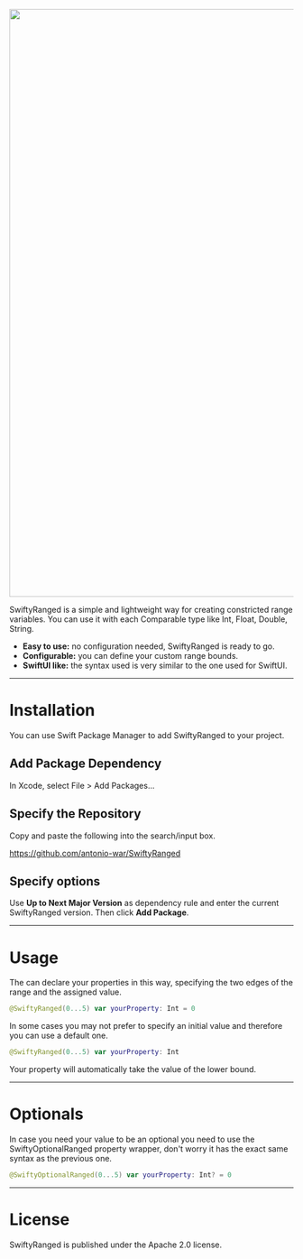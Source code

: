 <p align="center">
<img width="1042" src="https://user-images.githubusercontent.com/59933379/228582850-7c24229b-feda-423a-8bce-10a5786b8766.png">
</p>

SwiftyRanged is a simple and lightweight way for creating constricted range variables.
You can use it with each Comparable type like Int, Float, Double, String.

- **Easy to use:** no configuration needed, SwiftyRanged is ready to go.
- **Configurable:** you can define your custom range bounds.
- **SwiftUI like:** the syntax used is very similar to the one used for SwiftUI.

---

# Installation

You can use Swift Package Manager to add SwiftyRanged to your project.

## Add Package Dependency

In Xcode, select File > Add Packages...

## Specify the Repository

Copy and paste the following into the search/input box.

https://github.com/antonio-war/SwiftyRanged

## Specify options

Use **Up to Next Major Version** as dependency rule and enter the current SwiftyRanged version.
Then click **Add Package**.

---

# Usage

The can declare your properties in this way, specifying the two edges of the range and the assigned value.

```swift
@SwiftyRanged(0...5) var yourProperty: Int = 0
```

In some cases you may not prefer to specify an initial value and therefore you can use a default one.

```swift
@SwiftyRanged(0...5) var yourProperty: Int
```

Your property will automatically take the value of the lower bound.

---

# Optionals

In case you need your value to be an optional you need to use the SwiftyOptionalRanged property wrapper, don't worry it has the exact same syntax as the previous one. 

```swift
@SwiftyOptionalRanged(0...5) var yourProperty: Int? = 0
```
---
# License
SwiftyRanged is published under the Apache 2.0 license.

